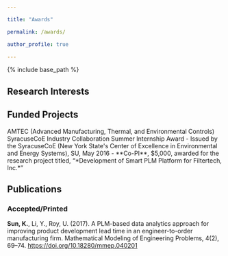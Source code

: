 ```yaml
---

title: "Awards"

permalink: /awards/

author_profile: true

---
```



{% include base_path %}

<H2>Research Interests</H2>

<H2>Funded Projects</H2>
AMTEC (Advanced Manufacturing, Thermal, and Environmental Controls) SyracuseCoE Industry Collaboration Summer Internship Award
- Issued by the SyracuseCoE (New York State's Center of Excellence in Environmental and Energy Systems), SU, May 2016
- **Co-PI**, $5,000, awarded for the research project titled, “*Development of Smart PLM Platform for Filtertech, Inc.*”




<H2>Publications</H2>

<H3>Accepted/Printed</H3>


<b>Sun, K.</b>, Li, Y., Roy, U. (2017). A PLM-based data analytics approach for
improving product development lead time in an engineer-to-order manufacturing firm.
Mathematical Modeling of Engineering Problems, 4(2), 69–74. https://doi.org/10.18280/mmep.040201
